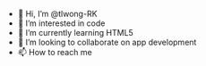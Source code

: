 - 👋 Hi, I’m @tlwong-RK
- 👀 I’m interested in code
- 🌱 I’m currently learning HTML5
- 💞️ I’m looking to collaborate on app development 
- 📫 How to reach me 

<!---
tlwong-RK/tlwong-RK is a ✨ special ✨ repository because its `README.md` (this file) appears on your GitHub profile.
You can click the Preview link to take a look at your changes.
--->

